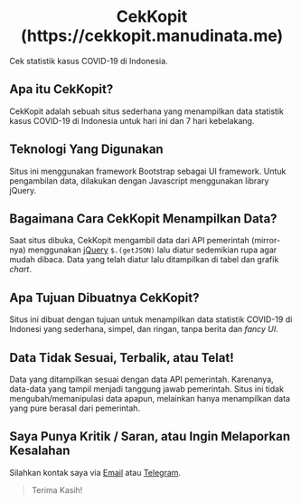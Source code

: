 <h1 align="center">CekKopit (https://cekkopit.manudinata.me)</h1>

Cek statistik kasus COVID-19 di Indonesia.

## Apa itu CekKopit?

CekKopit adalah sebuah situs sederhana yang menampilkan data statistik kasus COVID-19 di Indonesia untuk hari ini dan 7 hari kebelakang.

## Teknologi Yang Digunakan

Situs ini menggunakan framework Bootstrap sebagai UI framework. Untuk pengambilan data, dilakukan dengan Javascript menggunakan library jQuery.

## Bagaimana Cara CekKopit Menampilkan Data?

Saat situs dibuka, CekKopit mengambil data dari API pemerintah (mirror-nya) menggunakan [jQuery](https://jquery.com) `$.(getJSON)` lalu diatur sedemikian rupa agar mudah dibaca. Data yang telah diatur lalu ditampilkan di tabel dan grafik *chart*.

## Apa Tujuan Dibuatnya CekKopit?

Situs ini dibuat dengan tujuan untuk menampilkan data statistik COVID-19 di Indonesi yang sederhana, simpel, dan ringan, tanpa berita dan *fancy UI*.

## Data Tidak Sesuai, Terbalik, atau Telat!

Data yang ditampilkan sesuai dengan data API pemerintah. Karenanya, data-data yang tampil menjadi tanggung jawab pemerintah. Situs ini tidak mengubah/memanipulasi data apapun, melainkan hanya menampilkan data yang pure berasal dari pemerintah.

## Saya Punya Kritik / Saran, atau Ingin Melaporkan Kesalahan

Silahkan kontak saya via [Email](mailto:hendra@manudinata.me) atau [Telegram](https://t.me/hendramanudinata03).

> Terima Kasih!
